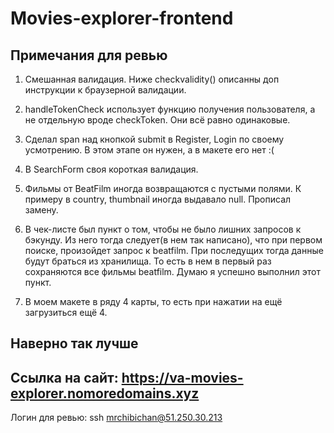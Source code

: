 # Movies-explorer-frontend

## Примечания для ревью

1. Смешанная валидация. Ниже checkvalidity() описанны доп инструкции к браузерной валидации.

2. handleTokenCheck использует функцию получения пользователя, а не отдельную вроде checkToken. Они всё равно одинаковые.

3. Сделал span над кнопкой submit в Register, Login по своему усмотрению. В этом этапе он нужен, а в макете его нет :(

4. В SearchForm своя короткая валидация.

5. Фильмы от BeatFilm иногда возвращаются с пустыми полями. К примеру в country, thumbnail иногда выдавало null. Прописал замену.

6. В чек-листе был пункт о том, чтобы не было лишних запросов к бэкунду. Из него тогда следует(в нем так написано), что при первом поиске, произойдет запрос к beatfilm. При последущих тогда данные будут браться из хранилища. То есть в нем в первый раз сохраняются все фильмы beatfilm. Думаю я успешно выполнил этот пункт.

7. В моем макете в ряду 4 карты, то есть при нажатии на ещё загрузиться ещё 4.

## Наверно так лучше



## Ссылка на сайт: https://va-movies-explorer.nomoredomains.xyz

Логин для ревью: ssh mrchibichan@51.250.30.213

